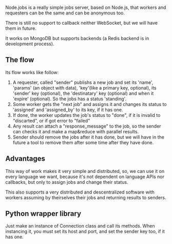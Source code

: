 Node.jobs is a really simple jobs server, based on Node.js, that workers and requesters
can be the same and can be anonymous too.

There is still no support to callback neither WebSocket, but we will have them in future.

It works on MongoDB but supports backends (a Redis backend is in development process).

## The flow

Its flow works like follow:

1. A requester, called "sender" publishs a new job and set its 'name', 'params' (an object
   with data), 'key'(like a primary key, optional), its 'sender' key (optional), the
   'destinatary' key (optional) and when it 'expire' (optional). So the jobs has a status
   'standing'.
2. Some worker gets the "next job" and assigns it and changes its status to 'assigned' and
   'assigned_by' to its key, if it has one.
3. If done, the worker updates the job's status to "done", if it is invalid to "discarted",
   or if got error to "failed"
4. Any result can attach a "response_message" to the job, so the sender can checks it and
   make a map&reduce with parallel results.
5. Sender should remove the jobs after it has done, but we will have in the future a tool
   to remove them after some time after they have done.

## Advantages

This way of work makes it very simple and distributed, so, we can use it on every language
we want, because it's not dependent on language APIs nor callbacks, but only to assign jobs
and change their status.

This also supports a very distributed and descentralized software with workers assuming by
theirselves their jobs and returning results to senders.

## Python wrapper library

Just make an instance of Connection class and call its methods. When instancing it, you must
set its host and port, and set the sender key too, if it has one.

